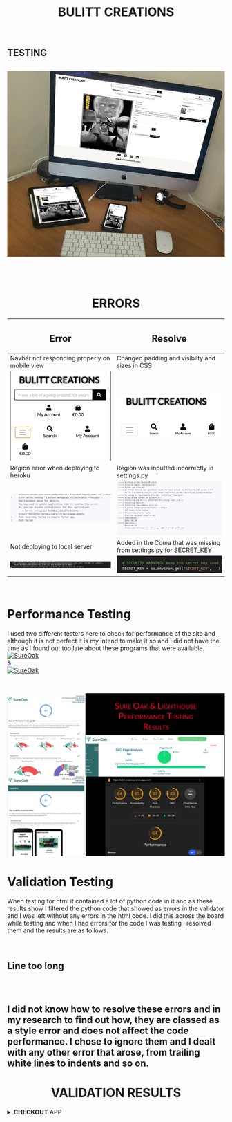 <p><h1 align="center"><strong>BULITT</strong> CREATIONS</h1></p>

<br>

 <h2>TESTING<h2>                                                                                                                                                                                 

![User Story image](/media/storyimage.jpg)

<br>

<p id="errors"><h1 align="center"><strong>ERR</strong>ORS</h1></p>

| <h2>Error</h2> | <h2>Resolve</h2>                                                                                                                |
|-------|--------------------------------------------------------------------------------------------------------------------------|
| Navbar not responding properly on mobile view  | Changed padding and visibilty and sizes in CSS               |
|![Navbar Error](/media/navbar_error.png) |![Navbar Resolve](/media/navbar_resolve.png)
| Region error when deploying to heroku  | Region was inputted incorrectly in settings.py |
|![Region Error](/media/region_error.png)|![Region Resolve](/media/region_resolve.png) |
| Not deploying to local server | Added in the Coma that was missing from settings.py for SECRET_KEY |
|![Secret Key Error](/media/secret_key_error.png) | ![Secret Key Resolve](/media/secret_key_resolve.png)
<br>

# Performance Testing

I used two different testers here to check for performance of the site and although it is not perfect it is my intend to make it so and I did not have the time as I found out too late about these programs that were available.<br> [![SureOak](https://img.shields.io/badge/SureOak-Automated%20Testing-green)](https://www.sureoak.com/)<br>&<br>[![SureOak](https://img.shields.io/badge/Light%20House-Performance%20Tool-blue)](https://developers.google.com/web/tools/lighthouse)

<br>

![Validation Results](/media/performance_results.jpg)


# Validation Testing

When testing for html it contained a lot of python code in it and as these results show I filtered the python code that showed as errors in the validator and I was left without any errors in the html code. I did this across the board while testing and when I had errors for the code I was testing I resolved them and the results are as follows. 

<br>

<h2>Line too long<h2> 

<br>

I did not know how to resolve these errors and in my research to find out how, they are classed as a style error and does not affect the code performance. I chose to ignore them and I dealt with any other error that arose, from trailing white lines to indents and so on.

<p id="userex"><h1 align="center"><strong>VALIDATION</strong> RESULTS</h1></p>
<details><summary><strong>CHECKOUT</strong> APP</summary>
<br>

![Validation Results](/media/checkout_results.jpg) 
<br>

<details><summary><strong>BAG</strong> APP</summary>
<br>

![Validation Results](/media/bag_results.jpg) 
<br>
<details><summary><strong>BULITT_CREATIONS</strong> APP</summary>
<br>

![Validation Results](/media/bulitt_results.jpg) 